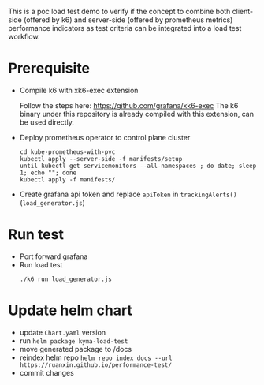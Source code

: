 This is a poc load test demo to verify if the concept to combine both client-side (offered by k6) and server-side (offered by prometheus metrics) performance indicators as test criteria can be integrated into a load test workflow.

# Prerequisite
- Compile k6 with xk6-exec extension

  Follow the steps here: https://github.com/grafana/xk6-exec
  The k6 binary under this repository is already compiled with this extension, can be used directly.

- Deploy prometheus operator to control plane cluster
    ```
    cd kube-prometheus-with-pvc
    kubectl apply --server-side -f manifests/setup
    until kubectl get servicemonitors --all-namespaces ; do date; sleep 1; echo ""; done
    kubectl apply -f manifests/
    ```

- Create grafana api token and replace `apiToken` in `trackingAlerts()` (`load_generator.js`)

# Run test

- Port forward grafana
- Run load test
    ```
    ./k6 run load_generator.js
    ```
# Update helm chart
- update `Chart.yaml` version
- run `helm package kyma-load-test`
- move generated package to /docs
- reindex helm repo `helm repo index docs --url https://ruanxin.github.io/performance-test/`
- commit changes